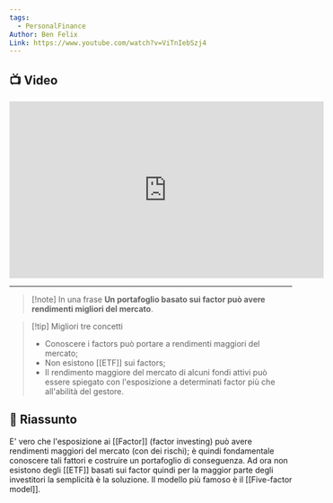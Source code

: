 ```yaml
---
tags:
  - PersonalFinance
Author: Ben Felix
Link: https://www.youtube.com/watch?v=ViTnIebSzj4
---
```

## 📺 Video
<div class="iframe-container">
  <iframe width="560" height="315" src="https://www.youtube.com/embed/ViTnIebSzj4" title="YouTube video player" frameborder="0" allow="accelerometer; autoplay; clipboard-write; encrypted-media; gyroscope; picture-in-picture" allowfullscreen></iframe>
</div>

---

> [!note] In una frase
> **Un portafoglio basato sui factor può avere rendimenti migliori del mercato**.

> [!tip] Migliori tre concetti
> - Conoscere i factors può portare a rendimenti maggiori del mercato;
> - Non esistono [[ETF]] sui factors;
> - Il rendimento maggiore del mercato di alcuni fondi attivi può essere spiegato con l'esposizione a determinati factor più che all'abilità del gestore.

## 📒 Riassunto
E' vero che l'esposizione ai [[Factor]] (factor investing) può avere rendimenti maggiori del mercato (con dei rischi); è quindi fondamentale conoscere tali fattori e costruire un portafoglio di conseguenza.
Ad ora non esistono degli [[ETF]] basati sui factor quindi per la maggior parte degli investitori la semplicità è la soluzione.
Il modello più famoso è il [[Five-factor model]].
